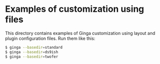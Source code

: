 Examples of customization using files
=====================================

This directory contains examples of Ginga customization using layout and
plugin configuration files.  Run them like this:

```bash
$ ginga --basedir=standard
$ ginga --basedir=ds9ish
$ ginga --basedir=twofer
```
